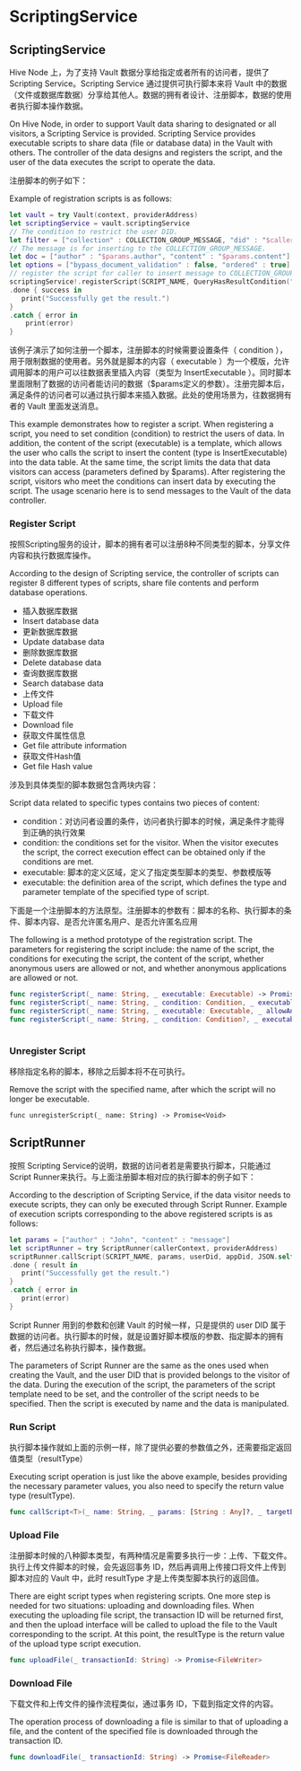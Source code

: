 # ScriptingService

## ScriptingService

Hive Node 上，为了支持 Vault 数据分享给指定或者所有的访问者，提供了Scripting Service。Scripting Service 通过提供可执行脚本来将 Vault 中的数据（文件或数据库数据）分享给其他人。数据的拥有者设计、注册脚本，数据的使用者执行脚本操作数据。

On Hive Node, in order to support Vault data sharing to designated or all visitors, a Scripting Service is provided. Scripting Service provides executable scripts to share data (file or database data) in the Vault with others. The controller of the data designs and registers the script, and the user of the data executes the script to operate the data.

注册脚本的例子如下：

Example of registration scripts is as follows:

```swift
let vault = try Vault(context, providerAddress)
let scriptingService = vault.scriptingService
// The condition to restrict the user DID.
let filter = ["collection" : COLLECTION_GROUP_MESSAGE, "did" : "$caller_did"]
// The message is for inserting to the COLLECTION_GROUP_MESSAGE.
let doc = ["author" : "$params.author", "content" : "$params.content"]
let options = ["bypass_document_validation" : false, "ordered" : true]
// register the script for caller to insert message to COLLECTION_GROUP_MESSAGE
scriptingService!.registerScript(SCRIPT_NAME, QueryHasResultCondition("get_group_message", COLLECTION_GROUP, filter), InsertExecutable(SCRIPT_NAME, COLLECTION_GROUP_MESSAGE, doc, options))
.done { success in
   print("Successfully get the result.")
}
.catch { error in
    print(error)
}
```

该例子演示了如何注册一个脚本，注册脚本的时候需要设置条件（ condition ），用于限制数据的使用者。另外就是脚本的内容（ executable ）为一个模版，允许调用脚本的用户可以往数据表里插入内容（类型为 InsertExecutable ）。同时脚本里面限制了数据的访问者能访问的数据（$params定义的参数）。注册完脚本后，满足条件的访问者可以通过执行脚本来插入数据。此处的使用场景为，往数据拥有者的 Vault 里面发送消息。

This example demonstrates how to register a script. When registering a script, you need to set condition (condition) to restrict the users of data. In addition, the content of the script (executable) is a template, which allows the user who calls the script to insert the content (type is InsertExecutable) into the data table. At the same time, the script limits the data that data visitors can access (parameters defined by $params). After registering the script, visitors who meet the conditions can insert data by executing the script. The usage scenario here is to send messages to the Vault of the data controller.

### Register Script

按照Scripting服务的设计，脚本的拥有者可以注册8种不同类型的脚本，分享文件内容和执行数据库操作。

According to the design of Scripting service, the controller of scripts can register 8 different types of scripts, share file contents and perform database operations.

* 插入数据库数据
* Insert database data
* 更新数据库数据
* Update database data
* 删除数据库数据
* Delete database data
* 查询数据库数据
* Search database data
* 上传文件
* Upload file
* 下载文件
* Download file
* 获取文件属性信息
* Get file attribute information
* 获取文件Hash值
* Get file Hash value

涉及到具体类型的脚本数据包含两块内容：

Script data related to specific types contains two pieces of content:

* condition：对访问者设置的条件，访问者执行脚本的时候，满足条件才能得到正确的执行效果
* condition: the conditions set for the visitor. When the visitor executes the script, the correct execution effect can be obtained only if the conditions are met.
* executable: 脚本的定义区域，定义了指定类型脚本的类型、参数模版等
* executable: the definition area of the script, which defines the type and parameter template of the specified type of script.

下面是一个注册脚本的方法原型。注册脚本的参数有：脚本的名称、执行脚本的条件、脚本内容、是否允许匿名用户、是否允许匿名应用

The following is a method prototype of the registration script. The parameters for registering the script include: the name of the script, the conditions for executing the script, the content of the script, whether anonymous users are allowed or not, and whether anonymous applications are allowed or not.

```swift
func registerScript(_ name: String, _ executable: Executable) -> Promise<Void>
func registerScript(_ name: String, _ condition: Condition, _ executable: Executable) -> Promise<Void>
func registerScript(_ name: String, _ executable: Executable, _ allowAnonymousUser: Bool, _ allowAnonymousApp: Bool) -> Promise<Void>
func registerScript(_ name: String, _ condition: Condition?, _ executable: Executable, _ allowAnonymousUser: Bool, _ allowAnonymousApp: Bool) -> Promise<Void>
    
```

### Unregister Script

移除指定名称的脚本，移除之后脚本将不在可执行。

Remove the script with the specified name, after which the script will no longer be executable.

```
func unregisterScript(_ name: String) -> Promise<Void>
```

## ScriptRunner

按照 Scripting Service的说明，数据的访问者若是需要执行脚本，只能通过 Script Runner来执行。与上面注册脚本相对应的执行脚本的例子如下：

According to the description of Scripting Service, if the data visitor needs to execute scripts, they can only be executed through Script Runner. Example of execution scripts corresponding to the above registered scripts is as follows:

```swift
let params = ["author" : "John", "content" : "message"]
let scriptRunner = try ScriptRunner(callerContext, providerAddress)
scriptRunner.callScript(SCRIPT_NAME, params, userDid, appDid, JSON.self)
.done { result in
   print("Successfully get the result.")
}
.catch { error in
   print(error)
}
```

Script Runner 用到的参数和创建 Vault 的时候一样，只是提供的 user DID 属于数据的访问者。执行脚本的时候，就是设置好脚本模版的参数、指定脚本的拥有者，然后通过名称执行脚本，操作数据。

The parameters of Script Runner are the same as the ones used when creating the Vault, and the user DID that is provided belongs to the visitor of the data. During the execution of the script, the parameters of the script template need to be set, and the controller of the script needs to be specified. Then the script is executed by name and the data is manipulated.

### Run Script

执行脚本操作就如上面的示例一样，除了提供必要的参数值之外，还需要指定返回值类型（resultType）

Executing script operation is just like the above example, besides providing the necessary parameter values, you also need to specify the return value type (resultType).

```swift
func callScript<T>(_ name: String, _ params: [String : Any]?, _ targetDid: String, _ targetAppDid: String, _ resultType: T.Type) -> Promise<T>
```

### Upload File

注册脚本时候的八种脚本类型，有两种情况是需要多执行一步：上传、下载文件。执行上传文件脚本的时候，会先返回事务 ID，然后再调用上传接口将文件上传到脚本对应的 Vault 中，此时 resultType 才是上传类型脚本执行的返回值。

There are eight script types when registering scripts. One more step is needed for two situations: uploading and downloading files. When executing the uploading file script, the transaction ID will be returned first, and then the upload interface will be called to upload the file to the Vault corresponding to the script. At this point, the resultType is the return value of the upload type script execution.

```swift
func uploadFile(_ transactionId: String) -> Promise<FileWriter>
```

### Download File

下载文件和上传文件的操作流程类似，通过事务 ID，下载到指定文件的内容。

The operation process of downloading a file is similar to that of uploading a file, and the content of the specified file is downloaded through the transaction ID.

```swift
func downloadFile(_ transactionId: String) -> Promise<FileReader>
```
